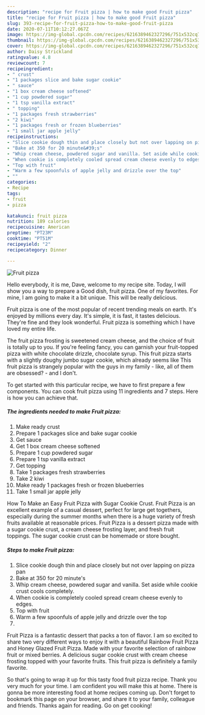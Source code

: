 ```yaml
---
description: "recipe for Fruit pizza | how to make good Fruit pizza"
title: "recipe for Fruit pizza | how to make good Fruit pizza"
slug: 393-recipe-for-fruit-pizza-how-to-make-good-fruit-pizza
date: 2020-07-11T10:12:27.067Z
image: https://img-global.cpcdn.com/recipes/6216389462327296/751x532cq70/fruit-pizza-recipe-main-photo.jpg
thumbnail: https://img-global.cpcdn.com/recipes/6216389462327296/751x532cq70/fruit-pizza-recipe-main-photo.jpg
cover: https://img-global.cpcdn.com/recipes/6216389462327296/751x532cq70/fruit-pizza-recipe-main-photo.jpg
author: Daisy Strickland
ratingvalue: 4.8
reviewcount: 7
recipeingredient:
- " crust"
- "1 packages slice and bake sugar cookie"
- " sauce"
- "1 box cream cheese softened"
- "1 cup powdered sugar"
- "1 tsp vanilla extract"
- " topping"
- "1 packages fresh strawberries"
- "2 kiwi"
- "1 packages fresh or frozen blueberries"
- "1 small jar apple jelly"
recipeinstructions:
- "Slice cookie dough thin and place closely but not over lapping on pizza pan"
- "Bake at 350 for 20 minute&#39;s"
- "Whip cream cheese, powdered sugar and vanilla. Set aside while cookie crust cools completely."
- "When cookie is completely cooled spread cream cheese evenly to edges."
- "Top with fruit"
- "Warm a few spoonfuls of apple jelly and drizzle over the top"
- ""
categories:
- Recipe
tags:
- fruit
- pizza

katakunci: fruit pizza 
nutrition: 189 calories
recipecuisine: American
preptime: "PT23M"
cooktime: "PT51M"
recipeyield: "2"
recipecategory: Dinner

---
```



![Fruit pizza](https://img-global.cpcdn.com/recipes/6216389462327296/751x532cq70/fruit-pizza-recipe-main-photo.jpg)

Hello everybody, it is me, Dave, welcome to my recipe site. Today, I will show you a way to prepare a Good dish, fruit pizza. One of my favorites. For mine, I am going to make it a bit unique. This will be really delicious.

Fruit pizza is one of the most popular of recent trending meals on earth. It's enjoyed by millions every day. It's simple, it is fast, it tastes delicious. They're fine and they look wonderful. Fruit pizza is something which I have loved my entire life.

The fruit pizza frosting is sweetened cream cheese, and the choice of fruit is totally up to you. If you&#39;re feeling fancy, you can garnish your fruit-topped pizza with white chocolate drizzle, chocolate syrup. This fruit pizza starts with a slightly doughy jumbo sugar cookie, which already seems like This fruit pizza is strangely popular with the guys in my family - like, all of them are obsessed? - and I don&#39;t.


To get started with this particular recipe, we have to first prepare a few components. You can cook fruit pizza using 11 ingredients and 7 steps. Here is how you can achieve that.

<!--inarticleads1-->

##### The ingredients needed to make Fruit pizza:

1. Make ready  crust
1. Prepare 1 packages slice and bake sugar cookie
1. Get  sauce
1. Get 1 box cream cheese softened
1. Prepare 1 cup powdered sugar
1. Prepare 1 tsp vanilla extract
1. Get  topping
1. Take 1 packages fresh strawberries
1. Take 2 kiwi
1. Make ready 1 packages fresh or frozen blueberries
1. Take 1 small jar apple jelly


How To Make an Easy Fruit Pizza with Sugar Cookie Crust. Fruit Pizza is an excellent example of a casual dessert, perfect for large get togethers, especially during the summer months when there is a huge variety of fresh fruits available at reasonable prices. Fruit Pizza is a dessert pizza made with a sugar cookie crust, a cream cheese frosting layer, and fresh fruit toppings. The sugar cookie crust can be homemade or store bought. 

<!--inarticleads2-->

##### Steps to make Fruit pizza:

1. Slice cookie dough thin and place closely but not over lapping on pizza pan
1. Bake at 350 for 20 minute&#39;s
1. Whip cream cheese, powdered sugar and vanilla. Set aside while cookie crust cools completely.
1. When cookie is completely cooled spread cream cheese evenly to edges.
1. Top with fruit
1. Warm a few spoonfuls of apple jelly and drizzle over the top
1. 


Fruit Pizza is a fantastic dessert that packs a ton of flavor. I am so excited to share two very different ways to enjoy it with a beautiful Rainbow Fruit Pizza and Honey Glazed Fruit Pizza. Made with your favorite selection of rainbow fruit or mixed berries. A delicious sugar cookie crust with cream cheese frosting topped with your favorite fruits. This fruit pizza is definitely a family favorite. 

So that's going to wrap it up for this tasty food fruit pizza recipe. Thank you very much for your time. I am confident you will make this at home. There is gonna be more interesting food at home recipes coming up. Don't forget to bookmark this page on your browser, and share it to your family, colleague and friends. Thanks again for reading. Go on get cooking!
